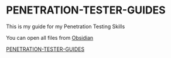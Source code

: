 # PENETRATION-TESTER-GUIDES

This is my guide for my Penetration Testing Skills

You can open all files from [Obsidian](https://github.com/obsidianmd)

[PENETRATION-TESTER-GUIDES](https://github.com/pjobsina/PENETRATION-TESTER-GUIDES.git)


